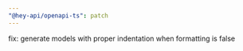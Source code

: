 ```yaml
---
"@hey-api/openapi-ts": patch
---
```


fix: generate models with proper indentation when formatting is false
